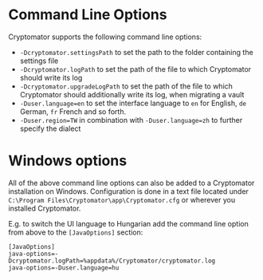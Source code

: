 # Command Line Options
Cryptomator supports the following command line options:
* `-Dcryptomator.settingsPath` to set the path to the folder containing the settings file
* `-Dcryptomator.logPath` to set the path of the file to which Cryptomator should write its log
* `-Dcryptomator.upgradeLogPath` to set the path of the file to which Cryptomator should additionally write its log, when migrating a vault
* `-Duser.language=en` to set the interface language to `en` for English, `de` German, `fr` French and so forth.
* `-Duser.region=TW` in combination with `-Duser.language=zh` to further specify the dialect

# Windows options
All of the above command line options can also be added to a Cryptomator installation on Windows. Configuration is done in a text file located under `C:\Program Files\Cryptomator\app\Cryptomator.cfg` or wherever you installed Cryptomator.

E.g. to switch the UI language to Hungarian add the command line option from above to the `[JavaOptions]` section:

```
[JavaOptions]
java-options=-Dcryptomator.logPath=%appdata%/Cryptomator/cryptomator.log
java-options=-Duser.language=hu
```